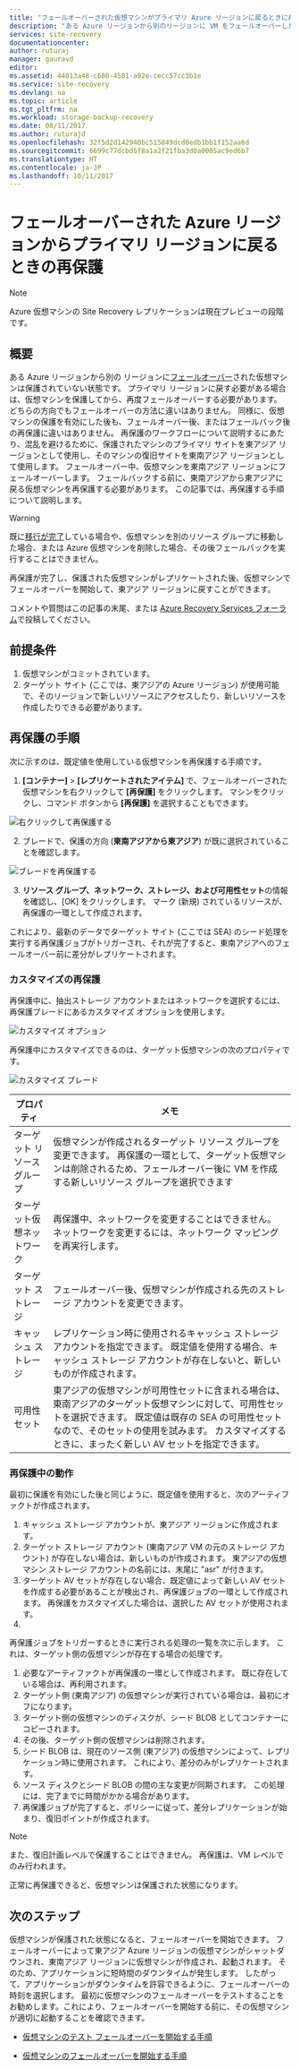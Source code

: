 ```yaml
---
title: "フェールオーバーされた仮想マシンがプライマリ Azure リージョンに戻るときに再保護する方法 | Microsoft Docs"
description: "ある Azure リージョンから別のリージョンに VM をフェールオーバーした後、元のリージョンに戻る仮想マシンを Azure Site Recovery を使用して保護できます。 再度フェールオーバーする前に再保護する手順について説明します。"
services: site-recovery
documentationcenter: 
author: ruturaj
manager: gauravd
editor: 
ms.assetid: 44813a48-c680-4581-a92e-cecc57cc3b1e
ms.service: site-recovery
ms.devlang: na
ms.topic: article
ms.tgt_pltfrm: na
ms.workload: storage-backup-recovery
ms.date: 08/11/2017
ms.author: ruturajd
ms.openlocfilehash: 32f5d2d142940bc515849dcd0edb1bb1f152aa6d
ms.sourcegitcommit: 6699c77dcbd5f8a1a2f21fba3d0a0005ac9ed6b7
ms.translationtype: HT
ms.contentlocale: ja-JP
ms.lasthandoff: 10/11/2017
---
```

# <a name="reprotect-from-failed-over-azure-region-back-to-primary-region"></a>フェールオーバーされた Azure リージョンからプライマリ リージョンに戻るときの再保護



>[!NOTE]
>
> Azure 仮想マシンの Site Recovery レプリケーションは現在プレビューの段階です。


## <a name="overview"></a>概要
ある Azure リージョンから別の リージョンに[フェールオーバー](site-recovery-failover.md)された仮想マシンは保護されていない状態です。 プライマリ リージョンに戻す必要がある場合は、仮想マシンを保護してから、再度フェールオーバーする必要があります。 どちらの方向でもフェールオーバーの方法に違いはありません。 同様に、仮想マシンの保護を有効にした後も、フェールオーバー後、またはフェールバック後の再保護に違いはありません。
再保護のワークフローについて説明するにあたり、混乱を避けるために、保護されたマシンのプライマリ サイトを東アジア リージョンとして使用し、そのマシンの復旧サイトを東南アジア リージョンとして使用します。 フェールオーバー中、仮想マシンを東南アジア リージョンにフェールオーバーします。 フェールバックする前に、東南アジアから東アジアに戻る仮想マシンを再保護する必要があります。 この記事では、再保護する手順について説明します。

> [!WARNING]
> 既に[移行が完了](site-recovery-migrate-to-azure.md#what-do-we-mean-by-migration)している場合や、仮想マシンを別のリソース グループに移動した場合、または Azure 仮想マシンを削除した場合、その後フェールバックを実行することはできません。

再保護が完了し、保護された仮想マシンがレプリケートされた後、仮想マシンでフェールオーバーを開始して、東アジア リージョンに戻すことができます。

コメントや質問はこの記事の末尾、または [Azure Recovery Services フォーラム](https://social.msdn.microsoft.com/forums/azure/home?forum=hypervrecovmgr)で投稿してください。

## <a name="prerequisites"></a>前提条件
1. 仮想マシンがコミットされています。
2. ターゲット サイト (ここでは、東アジアの Azure リージョン) が使用可能で、そのリージョンで新しいリソースにアクセスしたり、新しいリソースを作成したりできる必要があります。

## <a name="steps-to-reprotect"></a>再保護の手順

次に示すのは、既定値を使用している仮想マシンを再保護する手順です。

1. **[コンテナー]** > **[レプリケートされたアイテム]** で、フェールオーバーされた仮想マシンを右クリックして **[再保護]** をクリックします。 マシンをクリックし、コマンド ボタンから **[再保護]** を選択することもできます。

![右クリックして再保護する](./media/site-recovery-how-to-reprotect-azure-to-azure/reprotect.png)

2. ブレードで、保護の方向 (**東南アジアから東アジア**) が既に選択されていることを確認します。

![ブレードを再保護する](./media/site-recovery-how-to-reprotect-azure-to-azure/reprotectblade.png)

3. **リソース グループ、ネットワーク、ストレージ、および可用性セット**の情報を確認し、[OK] をクリックします。 マーク (新規) されているリソースが、再保護の一環として作成されます。

これにより、最新のデータでターゲット サイト (ここでは SEA) のシード処理を実行する再保護ジョブがトリガーされ、それが完了すると、東南アジアへのフェールオーバー前に差分がレプリケートされます。

### <a name="reprotect-customization"></a>カスタマイズの再保護
再保護中に、抽出ストレージ アカウントまたはネットワークを選択するには、再保護ブレードにあるカスタマイズ オプションを使用します。

![カスタマイズ オプション](./media/site-recovery-how-to-reprotect-azure-to-azure/customize.png)

再保護中にカスタマイズできるのは、ターゲット仮想マシンの次のプロパティです。

![カスタマイズ ブレード](./media/site-recovery-how-to-reprotect-azure-to-azure/customizeblade.png)

|プロパティ |メモ  |
|---------|---------|
|ターゲット リソース グループ     | 仮想マシンが作成されるターゲット リソース グループを変更できます。 再保護の一環として、ターゲット仮想マシンは削除されるため、フェールオーバー後に VM を作成する新しいリソース グループを選択できます         |
|ターゲット仮想ネットワーク     | 再保護中、ネットワークを変更することはできません。 ネットワークを変更するには、ネットワーク マッピングを再実行します。         |
|ターゲット ストレージ     | フェールオーバー後、仮想マシンが作成される先のストレージ アカウントを変更できます。         |
|キャッシュ ストレージ     | レプリケーション時に使用されるキャッシュ ストレージ アカウントを指定できます。 既定値を使用する場合、キャッシュ ストレージ アカウントが存在しないと、新しいものが作成されます。         |
|可用性セット     |東アジアの仮想マシンが可用性セットに含まれる場合は、東南アジアのターゲット仮想マシンに対して、可用性セットを選択できます。 既定値は既存の SEA の可用性セットなので、そのセットの使用を試みます。 カスタマイズするときに、まったく新しい AV セットを指定できます。         |


### <a name="what-happens-during-reprotect"></a>再保護中の動作

最初に保護を有効にした後と同じように、既定値を使用すると、次のアーティファクトが作成されます。
1. キャッシュ ストレージ アカウントが、東アジア リージョンに作成されます。
2. ターゲット ストレージ アカウント (東南アジア VM の元のストレージ アカウント) が存在しない場合は、新しいものが作成されます。 東アジアの仮想マシン ストレージ アカウントの名前には、末尾に "asr" が付きます。
3. ターゲット AV セットが存在しない場合、既定値によって新しい AV セットを作成する必要があることが検出され、再保護ジョブの一環として作成されます。 再保護をカスタマイズした場合は、選択した AV セットが使用されます。
4.

再保護ジョブをトリガーするときに実行される処理の一覧を次に示します。 これは、ターゲット側の仮想マシンが存在する場合の処理です。

1. 必要なアーティファクトが再保護の一環として作成されます。 既に存在している場合は、再利用されます。
2. ターゲット側 (東南アジア) の仮想マシンが実行されている場合は、最初にオフになります。
3. ターゲット側の仮想マシンのディスクが、シード BLOB としてコンテナーにコピーされます。
4. その後、ターゲット側の仮想マシンは削除されます。
5. シード BLOB は、現在のソース側 (東アジア) の仮想マシンによって、レプリケーション時に使用されます。 これにより、差分のみがレプリケートされます。
6. ソース ディスクとシード BLOB の間の主な変更が同期されます。 この処理には、完了までに時間がかかる場合があります。
7. 再保護ジョブが完了すると、ポリシーに従って、差分レプリケーションが始まり、復旧ポイントが作成されます。

> [!NOTE]
> また、復旧計画レベルで保護することはできません。 再保護は、VM レベルでのみ行われます。

正常に再保護できると、仮想マシンは保護された状態になります。

## <a name="next-steps"></a>次のステップ

仮想マシンが保護された状態になると、フェールオーバーを開始できます。 フェールオーバーによって東アジア Azure リージョンの仮想マシンがシャットダウンされ、東南アジア リージョンに仮想マシンが作成され、起動されます。 そのため、アプリケーションに短時間のダウンタイムが発生します。 したがって、アプリケーションがダウンタイムを許容できるように、フェールオーバーの時刻を選択します。 最初に仮想マシンのフェールオーバーをテストすることをお勧めします。これにより、フェールオーバーを開始する前に、その仮想マシンが適切に起動することを確認できます。

-   [仮想マシンのテスト フェールオーバーを開始する手順](site-recovery-test-failover-to-azure.md)

-   [仮想マシンのフェールオーバーを開始する手順](site-recovery-failover.md)
